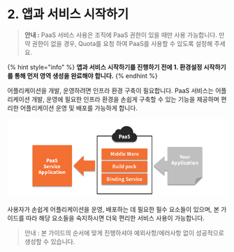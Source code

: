 # 2. 앱과 서비스 시작하기

> **안내 :** PaaS 서비스 사용은 조직에 PaaS 권한이 있을 때만 사용 가능합니다. 만약 권한이 없을 경우, Quota를 요청 하여 PaaS를 사용할 수 있도록 설정해 주세요.

{% hint style="info" %}
**앱과 서비스 시작하기를 진행하기 전에 1. 환경설정 시작하기를 통해 먼저 영역 생성을 완료해야 합니다.**
{% endhint %}

어플리케이션을 개발, 운영하려면 인프라 환경 구축이 필요합니다. PaaS 서비스는 어플리케이션 개발, 운영에 필요한 인프라 환경을 손쉽게 구축할 수 있는 기능을 제공하며 편리한 어플리케이션 운영 및 배포를 가능하게 합니다.

![](.gitbook/assets/image%20%288%29.png)

사용자가 손쉽게 어플리케이션을 운영, 배포하는 데 필요한 필수 요소들이 있으며, 본 가이드를 따라 해당 요소들을 숙지하시면 더욱 편리한 서비스 사용이 가능합니다.

> 안내 : 본 가이드의 순서에 맞게 진행하셔야 예외사항/에러사항 없이 성공적으로 생성할 수 있습니다.

